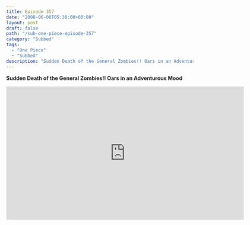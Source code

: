 ```yaml
---
title: Episode 357
date: "2008-06-08T05:30:00+00:00"
layout: post
draft: false
path: "/sub-one-piece-episode-357"
category: "Subbed"
tags:
  - "One Piece"
  - "Subbed"
description: "Sudden Death of the General Zombies!! Oars in an Adventurous Mood"
---
```


**Sudden Death of the General Zombies!! Oars in an Adventurous Mood**

<iframe width="640" height="360" src="https://www.rapidvideo.com/e/FXV0JPLEL5" frameborder="0" marginwidth=0 marginheight=0 scrolling=no allowfullscreen></iframe>

